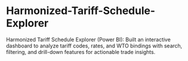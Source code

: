 # Harmonized-Tariff-Schedule-Explorer
Harmonized Tariff Schedule Explorer (Power BI): Built an interactive dashboard to analyze tariff codes, rates, and WTO bindings with search, filtering, and drill-down features for actionable trade insights.
